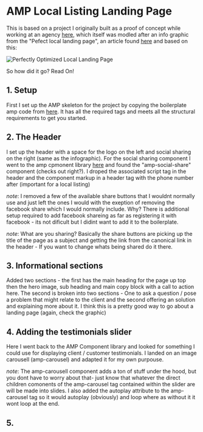 # AMP Local Listing Landing Page

This is based on a project I originally built as a proof of concept while working at an agency [here](https://generationsbeyond-com.cdn.ampproject.org/c/generationsbeyond.com/clients/amp/), which itself was modled after an info graphic from the "Pefect local landing page", an article found [here](https://www.bowlerhat.co.uk/perfectly-optimised-local-landing-page/) and based on this:

![Perfectly Optimized Local Landing Page](https://searchengineland.com/figz/wp-content/seloads/2016/06/perfectly-optimized-local-landing-page.png)

So how did it go? Read On!

## 1. Setup

First I set up the AMP skeleton for the project by copying the boilerplate amp code from [here](https://amp.dev/documentation/guides-and-tutorials/start/create/basic_markup/?format=websites). It has all the required tags and meets all the structural requirements to get you started.

## 2. The Header

I set up the header with a space for the logo on the left and social sharing on the right (same as the infographic). For the social sharing component I went to the amp cpmonent library [here](https://amp.dev/documentation/components/) and found the "amp-social-share" component (checks out right?). I droped the associated script tag in the header and the component markup in a header tag with the phone number after (important for a local listing)

_note_: I removed a few of the available share buttons that I wouldnt normally use and just left the ones I would with the exeption of removing the facebook share which I would normally include. Why? There is additional setup required to add facebook shareing as far as registering it with facebook - its not dificult but I didint want to add it to the boilerplate.

_note_: What are you sharing? Basically the share buttons are picking up the title of the page as a subject and getting the link from the canonical link in the header - If you want to change whats being shared do it there.

## 3. Informational sections
Added two sections - the first has the main heading for the page up top then the hero image, sub heading and main copy block with a call to action here. The second is broken into two sections - One to ask a question / pose a problem that might relate to the client and the second offering an solution and explaining more about it. I think this is a pretty good way to go about a landing page (again, check the graphic)

## 4. Adding the testimonials slider

Here I went back to the AMP Component library and looked for something I could use for displaying client / customer testimonials. I landed on an image carousell (amp-carousel) and adapted it for my own purpouse. 

_note_: The amp-carousell component adds a ton of stuff under the hood, but you dont have to worry about that- just know that whatever the direct children comonents of the amp-carousel tag contained within the slider are will be made into slides. I also added the autoplay attribute to the amp-carousel tag so it would autoplay (obviously) and loop where as without it it wont loop at the end.

## 5.
